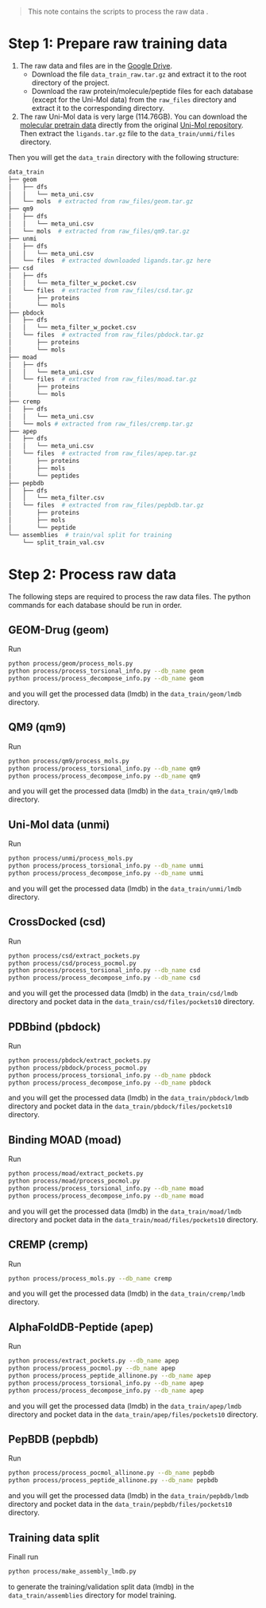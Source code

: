 
> This note contains the scripts to process the raw data .

# Step 1: Prepare raw training data
1. The raw data and files are in the [Google Drive](https://drive.google.com/drive/folders/1-nmm2O_bHdYastqbtSkIXJRL247MkAWf?usp=drive_link).
    - Download the file `data_train_raw.tar.gz` and extract it to the root directory of the project.
    - Download the raw protein/molecule/peptide files for each database (except for the Uni-Mol data) from the `raw_files` directory and extract it to the corresponding directory.
2. The raw Uni-Mol data is very large (114.76GB). You can download the [molecular pretrain data](https://bioos-hermite-beijing.tos-cn-beijing.volces.com/unimol_data/pretrain/ligands.tar.gz) directly from the original [Uni-Mol repository](https://github.com/deepmodeling/Uni-Mol/tree/main/unimol). Then extract the `ligands.tar.gz` file to the `data_train/unmi/files` directory.

Then you will get the `data_train` directory with the following structure:
```bash
data_train
├── geom
│   ├── dfs
│   │   └── meta_uni.csv
│   └── mols  # extracted from raw_files/geom.tar.gz
├── qm9
│   ├── dfs
│   │   └── meta_uni.csv
│   └── mols  # extracted from raw_files/qm9.tar.gz
├── unmi
│   ├── dfs
│   │   └── meta_uni.csv
│   └── files  # extracted downloaded ligands.tar.gz here
├── csd
│   ├── dfs
│   │   └── meta_filter_w_pocket.csv
│   └── files  # extracted from raw_files/csd.tar.gz
│       ├── proteins
│       └── mols
├── pbdock
│   ├── dfs
│   │   └── meta_filter_w_pocket.csv
│   └── files  # extracted from raw_files/pbdock.tar.gz
│       ├── proteins
│       └── mols
├── moad
│   ├── dfs
│   │   └── meta_uni.csv
│   └── files  # extracted from raw_files/moad.tar.gz
│       ├── proteins
│       └── mols
├── cremp
│   ├── dfs
│   │   └── meta_uni.csv
│   └── mols # extracted from raw_files/cremp.tar.gz
├── apep
│   ├── dfs
│   │   └── meta_uni.csv
│   └── files  # extracted from raw_files/apep.tar.gz
│       ├── proteins
│       ├── mols
│       └── peptides
├── pepbdb
│   ├── dfs
│   │   └── meta_filter.csv
│   └── files  # extracted from raw_files/pepbdb.tar.gz
│       ├── proteins
│       ├── mols
│       └── peptide
└── assemblies  # train/val split for training
    └── split_train_val.csv
```


# Step 2: Process raw data
The following steps are required to process the raw data files. The python commands for each database should be run in order.
## GEOM-Drug (geom)
Run
```bash
python process/geom/process_mols.py
python process/process_torsional_info.py --db_name geom
python process/process_decompose_info.py --db_name geom
```
and you will get the processed data (lmdb) in the `data_train/geom/lmdb` directory.

## QM9 (qm9)
Run
```bash
python process/qm9/process_mols.py
python process/process_torsional_info.py --db_name qm9
python process/process_decompose_info.py --db_name qm9
```
and you will get the processed data (lmdb) in the `data_train/qm9/lmdb` directory.


## Uni-Mol data (unmi)
Run
```bash
python process/unmi/process_mols.py
python process/process_torsional_info.py --db_name unmi
python process/process_decompose_info.py --db_name unmi
```
and you will get the processed data (lmdb) in the `data_train/unmi/lmdb` directory.

## CrossDocked (csd)
Run
```bash
python process/csd/extract_pockets.py
python process/csd/process_pocmol.py
python process/process_torsional_info.py --db_name csd
python process/process_decompose_info.py --db_name csd
```
and you will get the processed data (lmdb) in the `data_train/csd/lmdb` directory and pocket data in the `data_train/csd/files/pockets10` directory.

## PDBbind (pbdock)
Run
```bash
python process/pbdock/extract_pockets.py
python process/pbdock/process_pocmol.py
python process/process_torsional_info.py --db_name pbdock
python process/process_decompose_info.py --db_name pbdock
```
and you will get the processed data (lmdb) in the `data_train/pbdock/lmdb` directory and pocket data in the `data_train/pbdock/files/pockets10` directory.

## Binding MOAD (moad)
Run
```bash
python process/moad/extract_pockets.py
python process/moad/process_pocmol.py
python process/process_torsional_info.py --db_name moad
python process/process_decompose_info.py --db_name moad
```
and you will get the processed data (lmdb) in the `data_train/moad/lmdb` directory and pocket data in the `data_train/moad/files/pockets10` directory.


## CREMP (cremp)
Run
```bash
python process/process_mols.py --db_name cremp
```
and you will get the processed data (lmdb) in the `data_train/cremp/lmdb` directory.

## AlphaFoldDB-Peptide (apep)
Run
```bash
python process/extract_pockets.py --db_name apep
python process/process_pocmol.py --db_name apep
python process/process_peptide_allinone.py --db_name apep
python process/process_torsional_info.py --db_name apep
python process/process_decompose_info.py --db_name apep
```
and you will get the processed data (lmdb) in the `data_train/apep/lmdb` directory and pocket data in the `data_train/apep/files/pockets10` directory.

## PepBDB (pepbdb)
Run
```bash
python process/process_pocmol_allinone.py --db_name pepbdb
python process/process_peptide_allinone.py --db_name pepbdb
```
and you will get the processed data (lmdb) in the `data_train/pepbdb/lmdb` directory and pocket data in the `data_train/pepbdb/files/pockets10` directory.


## Training data split
Finall run
```bash
python process/make_assembly_lmdb.py
```
to generate the training/validation split data (lmdb) in the `data_train/assemblies` directory for model training.
